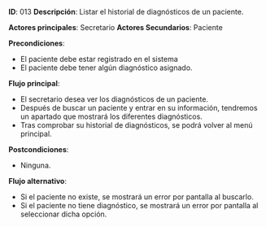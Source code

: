 **ID**: 013	**Descripción**: Listar el historial de diagnósticos de un paciente.

**Actores principales**: Secretario	**Actores Secundarios**: Paciente

**Precondiciones**:

- El paciente debe estar registrado en el sistema
- El paciente debe tener algún diagnóstico asignado.

**Flujo principal**:

- El secretario desea ver los diagnósticos de un paciente.
- Después de buscar un paciente y entrar en su información, tendremos un apartado que mostrará los diferentes diagnósticos.
- Tras comprobar su historial de diagnósticos, se podrá volver al menú principal.

**Postcondiciones**:

- Ninguna.

**Flujo alternativo**:

- Si el paciente no existe, se mostrará un error por pantalla al buscarlo.
- Si el paciente no tiene diagnóstico, se mostrará un error por pantalla al seleccionar dicha opción.





